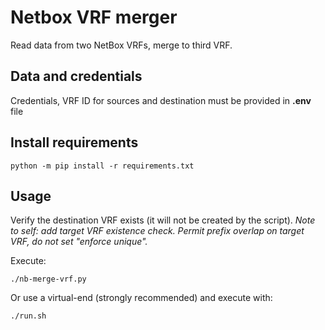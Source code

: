 # Netbox VRF merger

Read data from two NetBox VRFs, merge to third VRF.

## Data and credentials

Credentials, VRF ID for sources and destination must be provided in **.env** file

## Install requirements

```
python -m pip install -r requirements.txt
```

## Usage

Verify the destination VRF exists (it will not be created by the script). *Note to self: add target VRF existence check. Permit prefix overlap on target VRF, do not set "enforce unique".*

Execute:

```
./nb-merge-vrf.py
```

Or use a virtual-end (strongly recommended) and execute with:

```
./run.sh
```